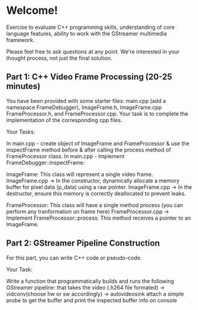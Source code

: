 # Welcome!
Exercise to evaluate C++ programming skills, understanding of core language features, ability to work with the GStreamer multimedia framework.

Please feel free to ask questions at any point. We're interested in your thought process, not just the final solution.

## Part 1: C++ Video Frame Processing (20-25 minutes)
You have been provided with some starter files: main.cpp (add a namespace FrameDebugger), ImageFrame.h, ImageFrame.cpp FrameProcessor.h, and FrameProcessor.cpp. Your task is to complete the implementation of the corresponding cpp files.

Your Tasks:

In main.cpp - create object of ImageFrame and FrameProcessor & use the inspectFrame method before & after calling the process method of FrameProcessor class. 
In main.cpp - Implement FrameDebugger::inspectFrame:

ImageFrame: This class will represent a single video frame.
ImageFrame.cpp -> In the constructor, dynamically allocate a memory buffer for pixel data (p_data) using a raw pointer.
ImageFrame.cpp -> In the destructor, ensure this memory is correctly deallocated to prevent leaks.

FrameProcessor: This class will have a single method process (you can perform any tranformation on frame here)
FrameProcessor.cpp -> Implement FrameProcessor::process: This method receives a pointer to an ImageFrame.


## Part 2: GStreamer Pipeline Construction
For this part, you can write C++ code or pseudo-code.

Your Task:

Write a function that programmatically builds and runs the following GStreamer pipeline:
that takes the video (.h264 file formated) -> vidconv(choose hw or sw accordingly) -> autovideosink
attach a simple probe to get the buffer and print the inspected buffer info on console
